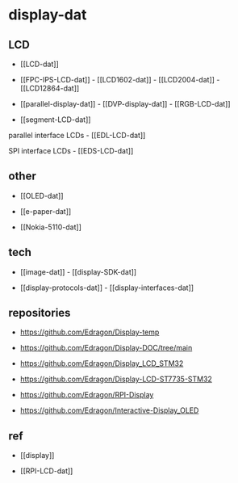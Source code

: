 
# display-dat




## LCD 

- [[LCD-dat]] 

- [[FPC-IPS-LCD-dat]] - [[LCD1602-dat]] - [[LCD2004-dat]] - [[LCD12864-dat]]

- [[parallel-display-dat]] - [[DVP-display-dat]] - [[RGB-LCD-dat]]

- [[segment-LCD-dat]]

parallel interface LCDs - [[EDL-LCD-dat]]

SPI interface LCDs - [[EDS-LCD-dat]]



## other 


- [[OLED-dat]]

- [[e-paper-dat]]

- [[Nokia-5110-dat]]

## tech 

- [[image-dat]] - [[display-SDK-dat]]

- [[display-protocols-dat]] - [[display-interfaces-dat]]


## repositories 

- https://github.com/Edragon/Display-temp
- https://github.com/Edragon/Display-DOC/tree/main



- https://github.com/Edragon/Display_LCD_STM32
- https://github.com/Edragon/Display-LCD-ST7735-STM32


- https://github.com/Edragon/RPI-Display

- https://github.com/Edragon/Interactive-Display_OLED


## ref 

- [[display]]

- [[RPI-LCD-dat]]



